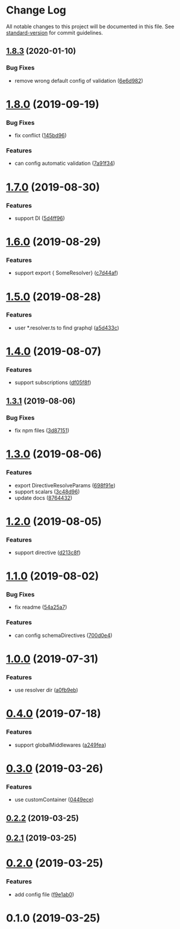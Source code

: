 # Change Log

All notable changes to this project will be documented in this file. See [standard-version](https://github.com/conventional-changelog/standard-version) for commit guidelines.

## [1.8.3](http://192.168.100.3:8080/HX/egg-type-graphql/compare/v1.8.0...v1.8.3) (2020-01-10)


### Bug Fixes

* remove wrong default config of validation ([6e6d982](http://192.168.100.3:8080/HX/egg-type-graphql/commits/6e6d982973f7790c68a966f592b8c0f1ab66ab0f))



# [1.8.0](https://github.com/forsigner/egg-type-graphql/compare/v1.6.0...v1.8.0) (2019-09-19)


### Bug Fixes

* fix conflict ([145bd96](https://github.com/forsigner/egg-type-graphql/commit/145bd96))


### Features

* can config automatic validation ([7a91f34](https://github.com/forsigner/egg-type-graphql/commit/7a91f34))



# [1.7.0](https://github.com/forsigner/egg-type-graphql/compare/v1.6.0...v1.7.0) (2019-08-30)


### Features

* support DI ([5d4ff96](https://github.com/forsigner/egg-type-graphql/commit/5d4ff96))



# [1.6.0](https://github.com/forsigner/egg-type-graphql/compare/v1.5.0...v1.6.0) (2019-08-29)


### Features

* support export { SomeResolver} ([c7d44af](https://github.com/forsigner/egg-type-graphql/commit/c7d44af))



# [1.5.0](https://github.com/forsigner/egg-type-graphql/compare/v1.4.0...v1.5.0) (2019-08-28)


### Features

* user *.resolver.ts to find graphql ([a5d433c](https://github.com/forsigner/egg-type-graphql/commit/a5d433c))



# [1.4.0](https://github.com/forsigner/egg-type-graphql/compare/v1.3.1...v1.4.0) (2019-08-07)


### Features

* support subscriptions ([df05f8f](https://github.com/forsigner/egg-type-graphql/commit/df05f8f))



## [1.3.1](https://github.com/forsigner/egg-type-graphql/compare/v1.3.0...v1.3.1) (2019-08-06)


### Bug Fixes

* fix npm files ([3d87151](https://github.com/forsigner/egg-type-graphql/commit/3d87151))



# [1.3.0](https://github.com/forsigner/egg-type-graphql/compare/v1.2.0...v1.3.0) (2019-08-06)


### Features

* export DirectiveResolveParams ([698f91e](https://github.com/forsigner/egg-type-graphql/commit/698f91e))
* support scalars ([3c48d96](https://github.com/forsigner/egg-type-graphql/commit/3c48d96))
* update docs ([8764432](https://github.com/forsigner/egg-type-graphql/commit/8764432))



# [1.2.0](https://github.com/forsigner/egg-type-graphql/compare/v1.1.0...v1.2.0) (2019-08-05)


### Features

* support directive ([d213c8f](https://github.com/forsigner/egg-type-graphql/commit/d213c8f))



# [1.1.0](https://github.com/forsigner/egg-type-graphql/compare/v1.0.0...v1.1.0) (2019-08-02)


### Bug Fixes

* fix readme ([54a25a7](https://github.com/forsigner/egg-type-graphql/commit/54a25a7))


### Features

* can config schemaDirectives ([700d0e4](https://github.com/forsigner/egg-type-graphql/commit/700d0e4))



# [1.0.0](https://github.com/forsigner/egg-type-graphql/compare/v0.4.0...v1.0.0) (2019-07-31)


### Features

* use resolver dir ([a0fb9eb](https://github.com/forsigner/egg-type-graphql/commit/a0fb9eb))



# [0.4.0](https://github.com/forsigner/egg-type-graphql/compare/v0.3.0...v0.4.0) (2019-07-18)


### Features

* support globalMiddlewares ([a249fea](https://github.com/forsigner/egg-type-graphql/commit/a249fea))



# [0.3.0](https://github.com/forsigner/egg-type-graphql/compare/v0.2.2...v0.3.0) (2019-03-26)


### Features

* use customContainer ([0449ece](https://github.com/forsigner/egg-type-graphql/commit/0449ece))



## [0.2.2](http://github.com/forsigner/forsigner/egg-type-graphql/compare/v0.2.1...v0.2.2) (2019-03-25)



## [0.2.1](http://github.com/forsigner/forsigner/egg-type-graphql/compare/v0.2.0...v0.2.1) (2019-03-25)



# [0.2.0](http://github.com/forsigner/forsigner/egg-type-graphql/compare/v0.1.0...v0.2.0) (2019-03-25)


### Features

* add config file ([f9e1ab0](http://github.com/forsigner/forsigner/egg-type-graphql/commit/f9e1ab0))



# 0.1.0 (2019-03-25)
